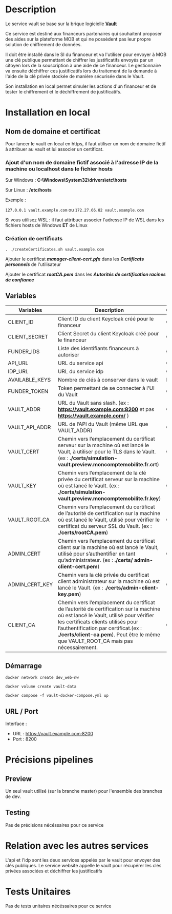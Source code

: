 # Description

Le service vault se base sur la brique logicielle **[Vault](https://github.com/hashicorp/vault)**

Ce service est destiné aux financeurs partenaires qui souhaitent proposer des aides sur la plateforme MOB et qui ne possèdent pas leur propre solution de chiffrement de données.

Il doit être installé dans le SI du financeur et va l'utiliser pour envoyer à MOB une clé publique permettant de chiffrer les justificatifs envoyés par un citoyen lors de la souscription à une aide de ce financeur. Le gestionnaire va ensuite déchiffrer ces justificatifs lors du traitement de la demande à l'aide de la clé privée stockée de manière sécurisée dans le Vault.

Son installation en local permet simuler les actions d'un financeur et de tester le chiffrement et le déchiffrement de justificatifs.


# Installation en local

## Nom de domaine et certificat

Pour lancer le vault en local en https, il faut utiliser un nom de domaine fictif à attribuer au vault et lui associer un certificat.

### Ajout d'un nom de domaine fictif associé à l'adresse IP de la machine ou localhost dans le fichier hosts

Sur Windows : **C:\Windows\System32\drivers\etc\hosts**

Sur Linux : **/etc/hosts**

Exemple :

`127.0.0.1 vault.example.com` ou `172.27.66.82 vault.example.com`

Si vous utilisez WSL : il faut attribuer associer l'adresse IP de WSL dans les fichiers hosts de Windows **ET** de Linux

### Création de certificats

`. ./createCertificates.sh vault.example.com`

Ajouter le certificat ***manager-client-cert.pfx*** dans les ***Certificats personnels*** de l'utilisateur

Ajouter le certificat ***rootCA.pem*** dans les ***Autorités de certification racines de confiance***

## Variables 

| Variables      | Description | Obligatoire |
| ----------- | ----------- | ----------- |
| CLIENT_ID      | Client ID du client Keycloak créé pour le financeur      | Oui |
| CLIENT_SECRET      | Client Secret du client Keycloak créé pour le financeur      | Oui |
| FUNDER_IDS   | Liste des identifiants financeurs à autoriser          | Oui |
| API_URL   | URL du service api       | Oui |
| IDP_URL   | URL du service idp       | Oui |
| AVAILABLE_KEYS  | Nombre de clés à conserver dans le vault        | Non |
| FUNDER_TOKEN      | Token permettant de se connecter à l'UI du Vault       | Oui |
| VAULT_ADDR      | URL du Vault sans slash. (ex : **https://vault.example.com:8200** et pas **https://vault.example.com/** )     | Oui |
| VAULT_API_ADDR      | URL de l’API du Vault (même URL que VAULT_ADDR)       | Oui |
| VAULT_CERT      | Chemin vers l’emplacement du certificat serveur sur la machine où est lancé le Vault, à utiliser pour le TLS dans le Vault. (ex : **./certs/simulation-vault.preview.moncomptemobilite.fr.crt**)        | Oui |
| VAULT_KEY      | Chemin vers l’emplacement de la clé privée du certificat serveur sur la machine où est lancé le Vault. (ex : **./certs/simulation-vault.preview.moncomptemobilite.fr.key**)        | Oui |
| VAULT_ROOT_CA      | Chemin vers l’emplacement du certificat de l’autorité de certification sur la machine où est lancé le Vault, utilisé pour vérifier le certificat du serveur SSL du Vault. (ex : **./certs/rootCA.pem**)      | Oui |
| ADMIN_CERT      | Chemin vers l’emplacement du certificat client sur la machine où est lancé le Vault, utilisé pour s’authentifier en tant qu’administrateur. (ex : **./certs/ admin-client-cert.pem**)       | Oui |
| ADMIN_CERT_KEY      | Chemin vers la clé privée du certificat client administrateur sur la machine où est lancé le Vault. (ex : **./certs/admin-client-key.pem**)       | Oui |
| CLIENT_CA      | Chemin vers l’emplacement du certificat de l’autorité de certification sur la machine où est lancé le Vault, utilisé pour vérifier les certificats clients utilisés pour l’authentification par certificat.(ex : **./certs/client-ca.pem**). Peut être le même que VAULT_ROOT_CA mais pas nécessairement.       | Oui |

## Démarrage

`docker network create dev_web-nw`

`docker volume create vault-data`

`docker compose -f vault-docker-compose.yml up`

## URL / Port

Interface :
- URL : https://vault.example.com:8200
- Port : 8200

# Précisions pipelines

## Preview

Un seul vault utilisé (sur la branche master) pour l'ensemble des branches de dev.

## Testing

Pas de précisions nécéssaires pour ce service


# Relation avec les autres services

L'api et l'idp sont les deux services appelés par le vault pour envoyer des clés publiques.
Le service website appelle le vault pour récupérer les clés privées associées et déchiffrer les justificatifs

# Tests Unitaires

Pas de tests unitaires nécéssaires pour ce service

